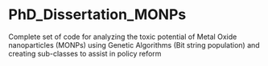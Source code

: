 # PhD_Dissertation_MONPs
Complete set of code for analyzing the toxic potential of Metal Oxide nanoparticles (MONPs) using Genetic Algorithms (Bit string population) and creating sub-classes to assist in policy reform
